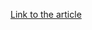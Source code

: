 [Link to the article](https://cybersecuritynews.com/chromium-browsers-windows-arbitrary-extensions/)
